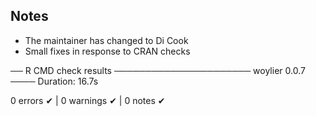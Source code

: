 ## Notes

* The maintainer has changed to Di Cook
* Small fixes in response to CRAN checks

── R CMD check results ────────────────────── woylier 0.0.7 ────
Duration: 16.7s

0 errors ✔ | 0 warnings ✔ | 0 notes ✔


